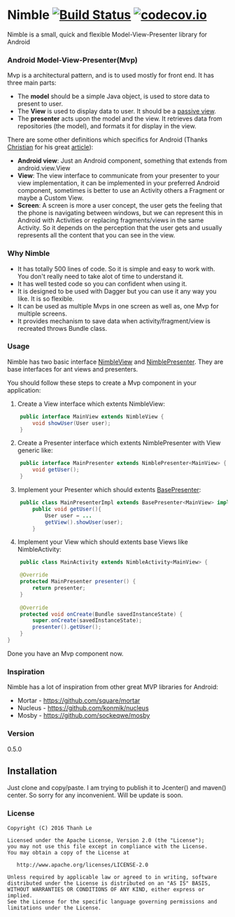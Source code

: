 # Nimble [![Build Status](https://travis-ci.org/lenguyenthanh/nimble.svg?branch=master)](https://travis-ci.org/lenguyenthanh/nimble) [![codecov.io](https://codecov.io/github/lenguyenthanh/nimble/coverage.svg?branch=master)](https://codecov.io/github/lenguyenthanh/nimble?branch=master)

Nimble is a small, quick and flexible Model-View-Presenter library for Android

### Android Model-View-Presenter(Mvp)
Mvp is a architectural pattern, and is to used mostly for front end. It has three main parts:
* The **model** should be a simple Java object, is used to store data to present to user.
* The **View** is used to display data to user. It should be a [passive view](http://martinfowler.com/eaaDev/PassiveScreen.html).
* The **presenter** acts upon the model and the view. It retrieves data from repositories (the model), and formats it for display in the view.

There are some other definitions which specifics for Android (Thanks [Christian](https://twitter.com/panavtec) for his great [article](http://panavtec.me/modeling-presentation-layer/)):
* **Android view**: Just an Android component, something that extends from android.view.View
* **View**: The view interface to communicate from your presenter to your view implementation, it can be implemented in your preferred Android component, sometimes is better to use an Activity others a Fragment or maybe a Custom View.
* **Screen**: A screen is more a user concept, the user gets the feeling that the phone is navigating between windows, but we can represent this in Android with Activities or replacing fragments/views in the same Activity. So it depends on the perception that the user gets and usually represents all the content that you can see in the view.

### Why Nimble
* It has totally 500 lines of code. So it is simple and easy to work with. You don't really need to take alot of time to understand it.
* It has well tested code so you can confident when using it.
* It is designed to be used with Dagger but you can use it any way you like. It is so flexible.
* It can be used as multiple Mvps in one screen as well as, one Mvp for multiple screens.
* It provides mechanism to save data when activity/fragment/view is recreated throws Bundle class.

### Usage
Nimble has two basic interface [NimbleView](https://github.com/lenguyenthanh/nimble/blob/master/nimble-core/src/main/java/com/lenguyenthanh/nimble/NimbleView.java) and [NimblePresenter](https://github.com/lenguyenthanh/nimble/blob/master/nimble-core/src/main/java/com/lenguyenthanh/nimble/NimblePresenter.java). They are base interfaces for ant views and presenters.

You should follow these steps to create a Mvp component in your application:
1.  Create a View interface which extents NimbleView:
```java
    public interface MainView extends NimbleView {
        void showUser(User user);
    }
```
2.  Create a Presenter interface which extents NimblePresenter with View generic like:
```java
    public interface MainPresenter extends NimblePresenter<MainView> {
        void getUser();
    }
```
3.  Implement your Presenter which should extents [BasePresenter](https://github.com/lenguyenthanh/nimble/blob/master/nimble-core/src/main/java/com/lenguyenthanh/nimble/BasePresenter.java):
```java
    public class MainPresenterImpl extends BasePresenter<MainView> implements MainPresenter {
        public void getUser(){
            User user = ...
            getView().showUser(user);
        }
```
4. Implement your View which should extents base Views like NimbleActivity:
```java
    public class MainActivity extends NimbleActivity<MainView> {

    @Override
    protected MainPresenter presenter() {
        return presenter;
    }
    
    @Override
    protected void onCreate(Bundle savedInstanceState) {
        super.onCreate(savedInstanceState);
        presenter().getUser();
    }
}
```

Done you have an Mvp component now.

### Inspiration

Nimble has a lot of inspiration from other great MVP libraries for Android:

* Mortar - https://github.com/square/mortar
* Nucleus - https://github.com/konmik/nucleus
* Mosby - https://github.com/sockeqwe/mosby

### Version
0.5.0

## Installation
Just clone and copy/paste. I am trying to publish it to Jcenter() and maven() center. So sorry for any inconvenient. Will be update is soon.

### License

    Copyright (C) 2016 Thanh Le

    Licensed under the Apache License, Version 2.0 (the "License");
    you may not use this file except in compliance with the License.
    You may obtain a copy of the License at

       http://www.apache.org/licenses/LICENSE-2.0

    Unless required by applicable law or agreed to in writing, software
    distributed under the License is distributed on an "AS IS" BASIS,
    WITHOUT WARRANTIES OR CONDITIONS OF ANY KIND, either express or implied.
    See the License for the specific language governing permissions and
    limitations under the License.